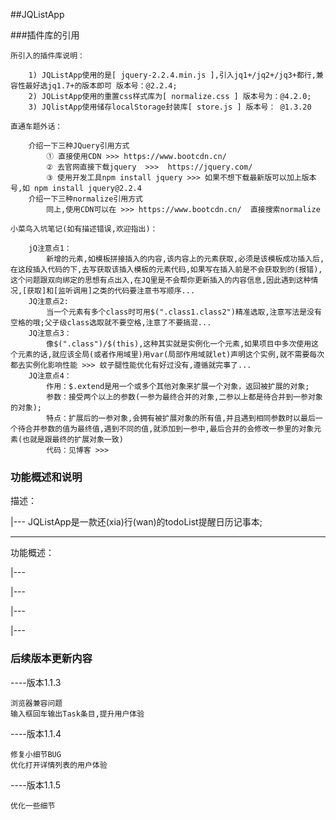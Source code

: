 ##JQListApp

###插件库的引用

    所引入的插件库说明：
```
    1) JQListApp使用的是[ jquery-2.2.4.min.js ],引入jq1+/jq2+/jq3+都行,兼容性最好选jq1.7+的版本即可 版本号：@2.2.4;
    2) JQListApp使用的重置css样式库为[ normalize.css ] 版本号为：@4.2.0;
    3) JQlistApp使用储存localStorage封装库[ store.js ] 版本号： @1.3.20
```
    直通车题外话：
```
    介绍一下三种JQuery引用方式
        ① 直接使用CDN >>> https://www.bootcdn.cn/
        ② 去官网直接下载jquery  >>>  https://jquery.com/
        ③ 使用开发工具npm install jquery >>> 如果不想下载最新版可以加上版本号,如 npm install jquery@2.2.4
    介绍一下三种normalize引用方式
        同上,使用CDN可以在 >>> https://www.bootcdn.cn/  直接搜索normalize
```
    小菜鸟入坑笔记(如有描述错误,欢迎指出)：
```
    jQ注意点1：
        新增的元素,如模板拼接插入的内容,该内容上的元素获取,必须是该模板成功插入后,在这段插入代码的下,去写获取该插入模板的元素代码,如果写在插入前是不会获取到的(报错),这个问题跟双向绑定的思想有点出入,在JQ里是不会帮你更新插入的内容信息,因此遇到这种情况,[获取]和[监听调用]之类的代码要注意书写顺序...
    JQ注意点2:
        当一个元素有多个class时可用$(".class1.class2")精准选取,注意写法是没有空格的哦;父子级class选取就不要空格,注意了不要搞混...
    JQ注意点3：
        像$(".class")/$(this),这种其实就是实例化一个元素,如果项目中多次使用这个元素的话,就应该全局(或者作用域里)用var(局部作用域就let)声明这个实例,就不需要每次都去实例化影响性能 >>> 蚊子腿性能优化有好过没有,遵循就完事了...
    JQ注意点4：
        作用：$.extend是用一个或多个其他对象来扩展一个对象，返回被扩展的对象;
        参数：接受两个以上的参数(一参为最终合并的对象,二参以上都是待合并到一参对象的对象);
        特点：扩展后的一参对象,会拥有被扩展对象的所有值,并且遇到相同参数时以最后一个待合并参数的值为最终值,遇到不同的值,就添加到一参中,最后合并的会修改一参里的对象元素(也就是跟最终的扩展对象一致)
        代码：见博客 >>> 
```    

### 功能概述和说明

   描述： 

   |--- JQListApp是一款还(xia)行(wan)的todoList提醒日历记事本;

   -----------------------------------------------------

   功能概述：

   |--- 

   |---

   |---

   |---

### 后续版本更新内容

----版本1.1.3

    浏览器兼容问题
    输入框回车输出Task条目,提升用户体验

----版本1.1.4

    修复小细节BUG
    优化打开详情列表的用户体验

----版本1.1.5

    优化一些细节
    